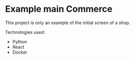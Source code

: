 # Example main Commerce

This project is only an example of the initial screen of a shop.

Technologies used:
  - Python
  - React
  - Docker
